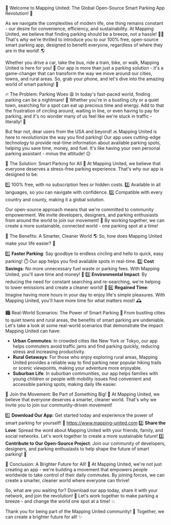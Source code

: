 🎉 Welcome to Mapping United: The Global Open-Source Smart Parking App Revolution! 🚀

As we navigate the complexities of modern life, one thing remains constant - our desire for convenience, efficiency, and sustainability. At Mapping United, we believe that finding parking should be a breeze, not a hassle! 🙅‍♂️ That's why we're thrilled to introduce you to our 100% free, open-source smart parking app, designed to benefit everyone, regardless of where they are in the world! 🌎

Whether you drive a car, take the bus, ride a train, bike, or walk, Mapping United is here for you! 💪 Our app is more than just a parking solution - it's a game-changer that can transform the way we move around our cities, towns, and rural areas. So, grab your phone, and let's dive into the amazing world of smart parking! 📱

🔥 The Problem: Parking Woes 😩
In today's fast-paced world, finding parking can be a nightmare! 🌃 Whether you're in a bustling city or a quiet town, searching for a spot can eat up precious time and energy. Add to that the frustration of circling around, waiting in line, or even having to pay for parking, and it's no wonder many of us feel like we're stuck in traffic - literally! 🚗

But fear not, dear users from the USA and beyond! 🔜 Mapping United is here to revolutionize the way you find parking! Our app uses cutting-edge technology to provide real-time information about available parking spots, helping you save time, money, and fuel. It's like having your own personal parking assistant - minus the attitude! 😉 

🌟 The Solution: Smart Parking for All 🎉
At Mapping United, we believe that everyone deserves a stress-free parking experience. That's why our app is designed to be:

1️⃣ 100% free, with no subscription fees or hidden costs.
2️⃣ Available in all languages, so you can navigate with confidence.
3️⃣ Compatible with every country and county, making it a global solution.

Our open-source approach means that we're committed to community empowerment. We invite developers, designers, and parking enthusiasts from around the world to join our movement! 🌟 By working together, we can create a more sustainable, connected world - one parking spot at a time!

🚀 The Benefits: A Smarter, Cleaner World 🌎
So, how does Mapping United make your life easier? 🤔

1️⃣ **Faster Parking**: Say goodbye to endless circling and hello to quick, easy parking! ⏱️ Our app helps you find available spots in real-time.
2️⃣ **Cost Savings**: No more unnecessary fuel waste or parking fees. With Mapping United, you'll save time and money! 💸
3️⃣ **Environmental Impact**: By reducing the need for constant searching and re-searching, we're helping to lower emissions and create a cleaner world! 🌟
4️⃣ **Regained Time**: Imagine having more hours in your day to enjoy life's simple pleasures. With Mapping United, you'll have more time for what matters most! 🕰️

🏙️ Real-World Scenarios: The Power of Smart Parking 🌆
From bustling cities to quiet towns and rural areas, the benefits of smart parking are undeniable. Let's take a look at some real-world scenarios that demonstrate the impact Mapping United can have:

* **Urban Commutes**: In crowded cities like New York or Tokyo, our app helps commuters avoid traffic jams and find parking quickly, reducing stress and increasing productivity.
* **Rural Getaways**: For those who enjoy exploring rural areas, Mapping United provides a reliable way to find parking near popular hiking trails or scenic viewpoints, making your adventure more enjoyable.
* **Suburban Life**: In suburban communities, our app helps families with young children or people with mobility issues find convenient and accessible parking spots, making daily life easier.

🌟 Join the Movement: Be Part of Something Big! 🌊
At Mapping United, we believe that everyone deserves a smarter, cleaner world. That's why we invite you to join our community-driven movement!

1️⃣ **Download Our App**: Get started today and experience the power of smart parking for yourself! 📱 https://www.mapping-united.com
2️⃣ **Share the Love**: Spread the word about Mapping United with your friends, family, and social networks. Let's work together to create a more sustainable future!
3️⃣ **Contribute to Our Open-Source Project**: Join our community of developers, designers, and parking enthusiasts to help shape the future of smart parking! 🌟

🎉 Conclusion: A Brighter Future for All! 🌈
At Mapping United, we're not just creating an app - we're building a movement that empowers people worldwide to take control of their daily commutes. By joining forces, we can create a smarter, cleaner world where everyone can thrive!

So, what are you waiting for? Download our app today, share it with your network, and join the revolution! 🎉 Let's work together to make parking a breeze - and change the world one spot at a time! 💥

Thank you for being part of the Mapping United community! 👋 Together, we can create a brighter future for all! ✨